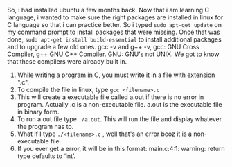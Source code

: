 So, i had installed ubuntu a few months back. 
Now that i am learning C language, i wanted to make sure the right packages are installed in linux for C language so that i can practice better. 
So i typed `sudo apt-get update` on my command prompt to install packages that were missing. 
Once that was done, `sudo apt-get install build-essential` to install additional packages and to upgrade a few old ones. 
gcc -v and g++ -v, gcc: GNU Cross Compiler, g++ GNU C++ Compiler. GNU: GNU's not UNIX. We got to know that these compilers were already built in. 



1. While writing a program in C, you must write it in a file with extension ".c". 
2. To compile the file in linux, type `gcc <filename>.c`
3. This will create a executable file called a.out if there is no error in program. Actually <filename>.c is a non-executable file. a.out is the executable file in binary form.
4. To run a.out file type `./a.out`. This will run the file and display whatever the program has to.
5. What if I type `./<filename>.c` , well that's an error bcoz it is a non-executable file. 
6. If you ever get a error, it will be in this format: main.c:4:1: warning: return type defaults to ‘int’.
